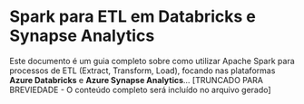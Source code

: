 
# Spark para ETL em Databricks e Synapse Analytics

Este documento é um guia completo sobre como utilizar Apache Spark para processos de ETL (Extract, Transform, Load), focando nas plataformas **Azure Databricks** e **Azure Synapse Analytics**...
[TRUNCADO PARA BREVIEDADE - O conteúdo completo será incluído no arquivo gerado]
